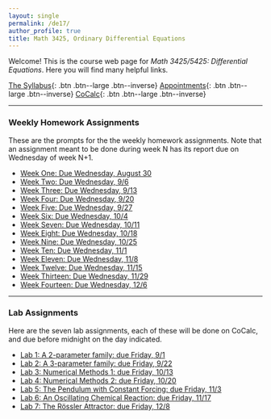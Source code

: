 ```yaml
---
layout: single
permalink: /de17/
author_profile: true
title: Math 3425, Ordinary Differential Equations
---
```


Welcome! This is the course web page for _Math 3425/5425: Differential Equations_. Here
you will find many helpful links.

[The Syllabus](https://drive.google.com/file/d/0B2t6ivhRzD_Fb0FtSVRoTV9DWUk/view?usp=sharing){: .btn .btn--large .btn--inverse}
[Appointments](https://theronhitchman.youcanbook.me/){: .btn .btn--large .btn--inverse}
[CoCalc](https://cocalc.com){: .btn .btn--large .btn--inverse}

----

### Weekly Homework Assignments

These are the prompts for the the weekly homework assignments. Note that an
assignment meant to be done during week N has its report due on Wednesday of
week N+1.

* [Week One: Due Wednesday, August 30](https://docs.google.com/document/d/1I7PnxWWpIEkVPRhpd7CaQ3F_EzV6Q5bxB8Kmq_gHp60/edit?usp=sharing)
* [Week Two: Due Wednesday, 9/6](https://docs.google.com/document/d/1g2mkyU9jKLiqKwtMyPCTZEDponEAYPtPmya0XuckiM0/edit?usp=sharing)
* [Week Three: Due Wednesday, 9/13](https://docs.google.com/document/d/1lNB0q5tzyXzfQMNj4fVsj633iJ0WBknXWord9U1nT6Q/edit?usp=sharing)
* [Week Four: Due Wednesday, 9/20](https://docs.google.com/document/d/1oXbFUWDPikqEFo5ZzCWhcmXezGJ1QgDKM9dSSaKjs4g/edit?usp=sharing)
* [Week Five: Due Wednesday, 9/27](https://docs.google.com/document/d/1rnjKEMqSIKKSUOdvRuM3ki0nEQz-dUOFbAFI6WnO_0w/edit?usp=sharing)
* [Week Six: Due Wednesday, 10/4](https://docs.google.com/a/uni.edu/document/d/1zeJ8hVhBe1ooqasbo6gLjIlEievw7iM4BawnU2GhisQ/edit?usp=sharing)
* [Week Seven: Due Wednesday, 10/11](https://docs.google.com/document/d/13LudghHCnilqQq_UrmwBeMJi_ZoimYLDc1tPcU1corY/edit?usp=sharing)
* [Week Eight: Due Wednesday, 10/18](https://docs.google.com/document/d/1kZ7T2uj5dowATyI12mxMQq2-Ee_rSr3SEmTt8yE7M-E/edit?usp=sharing)
* [Week Nine: Due Wednesday, 10/25]()
* [Week Ten: Due Wednesday, 11/1]()
* [Week Eleven: Due Wednesday, 11/8]()
* [Week Twelve: Due Wednesday, 11/15]()
* [Week Thirteen: Due Wednesday, 11/29]()
* [Week Fourteen: Due Wednesday, 12/6]()

----
### Lab Assignments

Here are the seven lab assignments, each of these will be done on CoCalc, and due before midnight on the day indicated.

* [Lab 1: A 2-parameter family: due Friday, 9/1](https://docs.google.com/document/d/1BGDx5vZUoB_SHZdOs46Mtl-IqB_RNHScfVUXMkaT4-g/edit?usp=sharing)
* [Lab 2: A 3-parameter family: due Friday, 9/22](https://docs.google.com/document/d/1Hf0Mk96P-qW8LqR83Z3QFHh4gnXhIRhRdGUQHn4x4WI/edit?usp=sharing)
* [Lab 3: Numerical Methods 1: due Friday, 10/13](https://docs.google.com/document/d/1xR5tmqpyy6qsyAtSPGyjVa1GPAiAoX3s4vXkFgw8P80/edit?usp=sharing)
* [Lab 4: Numerical Methods 2: due Friday, 10/20]()
* [Lab 5: The Pendulum with Constant Forcing: due Friday, 11/3]()
* [Lab 6: An Oscillating Chemical Reaction: due Friday, 11/17]()
* [Lab 7: The Rössler Attractor: due Friday, 12/8]()
